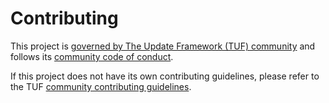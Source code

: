 # Contributing

This project is [governed by The Update Framework (TUF)
community](theupdateframework/community/GOVERNANCE.md) and follows its
[community code of conduct](theupdateframework/community/CODE_OF_CONDUCT.md).

If this project does not have its own contributing guidelines, please refer to
the TUF [community contributing
guidelines](theupdateframework/community/CONTRIBUTING.md).
